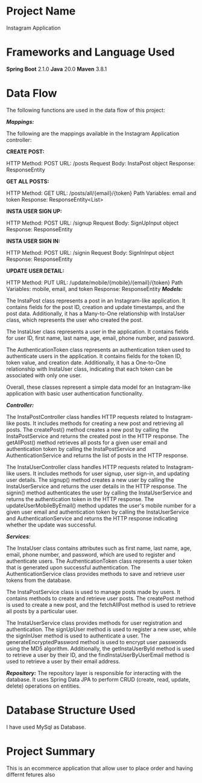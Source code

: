 # Project Name
Instagram Application

# Frameworks and Language Used
**Spring Boot** 2.1.0
**Java** 20.0
**Maven** 3.8.1

# Data Flow
The following functions are used in the data flow of this project:

_**Mappings:**_ 

The following are the mappings available in the Instagram Application controller:

**CREATE POST:**

  HTTP Method: POST
  URL: /posts
  Request Body: InstaPost object
  Response: ResponseEntity<InstaPost>

**GET ALL POSTS:**

  HTTP Method: GET
  URL: /posts/all/{email}/{token}
  Path Variables: email and token
  Response: ResponseEntity<List<InstaPost>>
  
**INSTA USER SIGN UP:**

  HTTP Method: POST
  URL: /signup
  Request Body: SignUpInput object
  Response: ResponseEntity<SignUpOutput>
  
**INSTA USER SIGN IN:**

  HTTP Method: POST
  URL: /signin
  Request Body: SignInInput object
  Response: ResponseEntity<SignInOutput>
  
**UPDATE USER DETAIL:**

  HTTP Method: PUT
  URL: /update/mobile/{mobile}/{email}/{token}
  Path Variables: mobile, email, and token
  Response: ResponseEntity<String>
_**Models:**_ 

The InstaPost class represents a post in an Instagram-like application. It contains fields for the post ID, creation and update timestamps, and the post data. Additionally, it has a Many-to-One relationship with InstaUser class, which represents the user who created the post.

The InstaUser class represents a user in the application. It contains fields for user ID, first name, last name, age, email, phone number, and password.

The AuthenticationToken class represents an authentication token used to authenticate users in the application. It contains fields for the token ID, token value, and creation date. Additionally, it has a One-to-One relationship with InstaUser class, indicating that each token can be associated with only one user.

Overall, these classes represent a simple data model for an Instagram-like application with basic user authentication functionality.


_**Controller:**_ 


The InstaPostController class handles HTTP requests related to Instagram-like posts. It includes methods for creating a new post and retrieving all posts. The createPost() method creates a new post by calling the InstaPostService and returns the created post in the HTTP response. The getAllPost() method retrieves all posts for a given user email and authentication token by calling the InstaPostService and AuthenticationService and returns the list of posts in the HTTP response.

The InstaUserController class handles HTTP requests related to Instagram-like users. It includes methods for user signup, user sign-in, and updating user details. The signup() method creates a new user by calling the InstaUserService and returns the user details in the HTTP response. The signin() method authenticates the user by calling the InstaUserService and returns the authentication token in the HTTP response. The updateUserMobileByEmail() method updates the user's mobile number for a given user email and authentication token by calling the InstaUserService and AuthenticationService and returns the HTTP response indicating whether the update was successful.


_**Services**:_ 

The InstaUser class contains attributes such as first name, last name, age, email, phone number, and password, which are used to register and authenticate users. The AuthenticationToken class represents a user token that is generated upon successful authentication. The AuthenticationService class provides methods to save and retrieve user tokens from the database.

The InstaPostService class is used to manage posts made by users. It contains methods to create and retrieve user posts. The createPost method is used to create a new post, and the fetchAllPost method is used to retrieve all posts by a particular user.

The InstaUserService class provides methods for user registration and authentication. The signUpUser method is used to register a new user, while the signInUser method is used to authenticate a user. The generateEncryptedPassword method is used to encrypt user passwords using the MD5 algorithm. Additionally, the getInstaUserById method is used to retrieve a user by their ID, and the findInstaUserByUserEmail method is used to retrieve a user by their email address.

_**Repository:**_ The repository layer is responsible for interacting with the database. It uses Spring Data JPA to perform CRUD (create, read, update, delete) operations on entities.


# Database Structure Used
I have used MySql as Database.

# Project Summary

This is an ecommerce application that allow user to place order and having differnt fetures also



